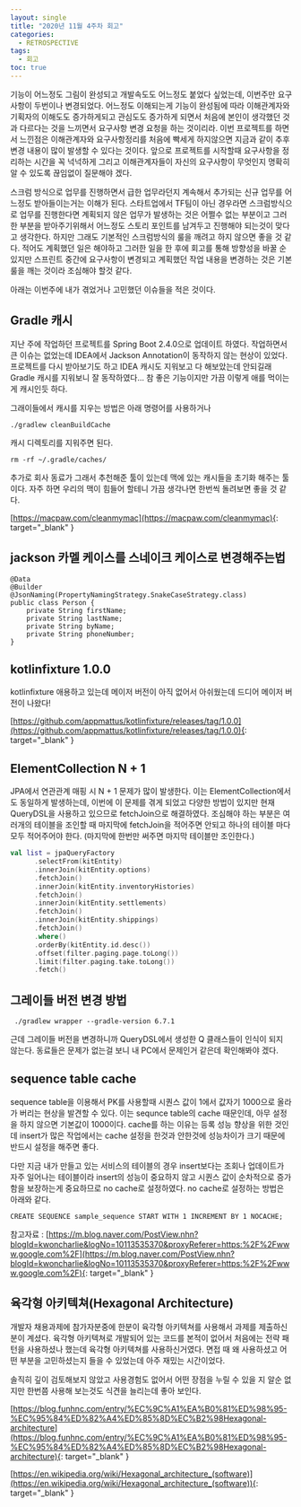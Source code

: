 ```yaml
---
layout: single
title: "2020년 11월 4주차 회고"
categories:
  - RETROSPECTIVE
tags:
  - 회고
toc: true
---
```


기능이 어느정도 그림이 완성되고 개발속도도 어느정도 붙었다 싶었는데, 이번주만 요구사항이 두번이나 변경되었다. 어느정도 이해되는게 기능이 완성됨에 따라 이해관계자와 기획자의 이해도도 증가하게되고 관심도도 증가하게 되면서 처음에 본인이 생각했던 것과 다르다는 것을 느끼면서 요구사항 변경 요청을 하는 것이리라. 이번 프로젝트를 하면서 느낀점은 이해관계자와 요구사항정리를 처음에 빡세게 하지않으면 지금과 같이 추후 변경 내용이 많이 발생할 수 있다는 것이다. 앞으로 프로젝트를 시작할때 요구사항을 정리하는 시간을 꼭 넉넉하게 그리고 이해관계자들이 자신의 요구사항이 무엇인지 명확히 알 수 있도록 끊임없이 질문해야 겠다.

스크럼 방식으로 업무를 진행하면서 급한 업무라던지 계속해서 추가되는 신규 업무를 어느정도 받아들이는거는 이해가 된다. 스타트업에서 TF팀이 아닌 경우라면 스크럼방식으로 업무를 진행한다면 계획되지 않은 업무가 발생하는 것은 어쩔수 없는 부분이고 그러한 부분을 받아주기위해서 어느정도 스토리 포인트를 남겨두고 진행해야 되는것이 맞다고 생각한다. 하지만 그래도 기본적인 스크럼방식의 룰을 깨려고 하지 않으면 좋을 것 같다. 적어도 계획했던 일은 해야하고 그러한 일을 한 후에 회고를 통해 방향성을 바꿀 순 있지만 스프린트 중간에 요구사항이 변경되고 계획했던 작업 내용을 변경하는 것은 기본 룰을 깨는 것이라 조심해야 할것 같다.

아래는 이번주에 내가 겪었거나 고민했던 이슈들을 적은 것이다.

## Gradle 캐시

지난 주에 작업하던 프로젝트를 Spring Boot 2.4.0으로 업데이트 하였다. 작업하면서 큰 이슈는 없었는데 IDEA에서 Jackson Annotation이 동작하지 않는 현상이 있었다. 프로젝트를 다시 받아보기도 하고 IDEA 캐시도 지워보고 다 해보았는데 안되길래 Gradle 캐시를 지워보니 잘 동작하였다... 참 좋은 기능이지만 가끔 이렇게 애를 먹이는게 캐시인듯 하다.

그래이들에서 캐시를 지우는 방법은 아래 명령어를 사용하거나

```
./gradlew cleanBuildCache
```

캐시 디렉토리를 지워주면 된다.

```
rm -rf ~/.gradle/caches/
```

추가로 회사 동료가 그래서 추천해준 툴이 있는데 맥에 있는 캐시들을 초기화 해주는 툴이다. 자주 하면 우리의 맥이 힘들어 할테니 가끔 생각나면 한번씩 돌려보면 좋을 것 같다.

[https://macpaw.com/cleanmymac](https://macpaw.com/cleanmymac){: target="\_blank" }

## jackson 카멜 케이스를 스네이크 케이스로 변경해주는법

```
@Data
@Builder
@JsonNaming(PropertyNamingStrategy.SnakeCaseStrategy.class)
public class Person {
    private String firstName;
    private String lastName;
    private String byName;
    private String phoneNumber;
}
```

## kotlinfixture 1.0.0

kotlinfixture 애용하고 있는데 메이저 버전이 아직 없어서 아쉬웠는데 드디어 메이저 버전이 나왔다!

[https://github.com/appmattus/kotlinfixture/releases/tag/1.0.0](https://github.com/appmattus/kotlinfixture/releases/tag/1.0.0){: target="\_blank" }

## ElementCollection N + 1

JPA에서 연관관계 매핑 시 N + 1 문제가 많이 발생한다. 이는 ElementCollection에서도 동일하게 발생하는데, 이번에 이 문제를 겪게 되었고 다양한 방법이 있지만 현재 QueryDSL을 사용하고 있으므로 fetchJoin으로 해결하였다. 조심해야 하는 부분은 여러개의 테이블을 조인할 때 마지막에 fetchJoin을 적어주면 안되고 하나의 테이블 마다 모두 적어주어야 한다. (마지막에 한번만 써주면 마지막 테이블만 조인한다.)

```kotlin
val list = jpaQueryFactory
      .selectFrom(kitEntity)
      .innerJoin(kitEntity.options)
      .fetchJoin()
      .innerJoin(kitEntity.inventoryHistories)
      .fetchJoin()
      .innerJoin(kitEntity.settlements)
      .fetchJoin()
      .innerJoin(kitEntity.shippings)
      .fetchJoin()
      .where()
      .orderBy(kitEntity.id.desc())
      .offset(filter.paging.page.toLong())
      .limit(filter.paging.take.toLong())
      .fetch()
```

## 그레이들 버전 변경 방법

```
 ./gradlew wrapper --gradle-version 6.7.1 
```

근데 그레이들 버전을 변경하니까 QueryDSL에서 생성한 Q 클래스들이 인식이 되지 않는다. 동료들은 문제가 없는걸 보니 내 PC에서 문제인거 같은데 확인해봐야 겠다.

## sequence table cache

sequence table을 이용해서 PK를 사용할때 시퀀스 값이 1에서 값자기 1000으로 올라가 버리는 현상을 발견할 수 있다. 이는 sequnce table의 cache 때문인데, 아무 설정을 하지 않으면 기본값이 1000이다. cache를 하는 이유는 등록 성능 향상을 위한 것인데 insert가 많은 작업에서는 cache 설정을 한것과 안한것에 성능차이가 크기 때문에 반드시 설정을 해주면 좋다.

다만 지금 내가 만들고 있는 서비스의 테이블의 경우 insert보다는 조회나 업데이트가 자주 일어나는 테이블이라 insert의 성능이 중요하지 않고 시퀀스 값이 순차적으로 증가함을 보장하는게 중요하므로 no cache로 설정하였다. no cache로 설정하는 방법은 아래와 같다.

```
CREATE SEQUENCE sample_sequence START WITH 1 INCREMENT BY 1 NOCACHE;
```

참고자료 : [https://m.blog.naver.com/PostView.nhn?blogId=kwoncharlie&logNo=10113535370&proxyReferer=https:%2F%2Fwww.google.com%2F](https://m.blog.naver.com/PostView.nhn?blogId=kwoncharlie&logNo=10113535370&proxyReferer=https:%2F%2Fwww.google.com%2F){: target="\_blank" }

## 육각형 아키텍쳐(Hexagonal Architecture)

개발자 채용과제에 참가자분중에 한분이 육각형 아키텍쳐를 사용해서 과제를 제출하신분이 계셨다. 육각형 아키텍쳐로 개발되어 있는 코드를 본적이 없어서 처음에는 전략 패턴을 사용하셨나 했는데 육각형 아키텍쳐를 사용하신거였다. 면접 때 왜 사용하셨고 어떤 부분을 고민하셨는지 들을 수 있었는데 아주 재밌는 시간이었다.

솔직히 깊이 검토해보지 않았고 사용경험도 없어서 어떤 장점을 누릴 수 있을 지 알순 없지만 한번쯤 사용해 보는것도 식견을 늘리는데 좋아 보인다.

[https://blog.funhnc.com/entry/%EC%9C%A1%EA%B0%81%ED%98%95-%EC%95%84%ED%82%A4%ED%85%8D%EC%B2%98Hexagonal-architecture](https://blog.funhnc.com/entry/%EC%9C%A1%EA%B0%81%ED%98%95-%EC%95%84%ED%82%A4%ED%85%8D%EC%B2%98Hexagonal-architecture){: target="\_blank" }

[https://en.wikipedia.org/wiki/Hexagonal_architecture_(software)](https://en.wikipedia.org/wiki/Hexagonal_architecture_(software)){: target="\_blank" }